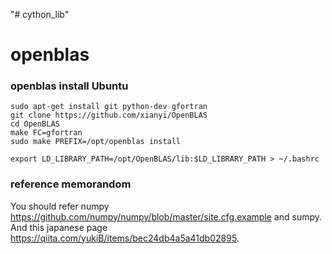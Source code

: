 "# cython_lib" 

# openblas
### openblas install Ubuntu
```
sudo apt-get install git python-dev gfortran
git clone https://github.com/xianyi/OpenBLAS
cd OpenBLAS
make FC=gfortran
sudo make PREFIX=/opt/openblas install
```

```
export LD_LIBRARY_PATH=/opt/OpenBLAS/lib:$LD_LIBRARY_PATH > ~/.bashrc
```

### reference memorandom
You should refer numpy https://github.com/numpy/numpy/blob/master/site.cfg.example and sumpy.
And this japanese page https://qiita.com/yukiB/items/bec24db4a5a41db02895.


